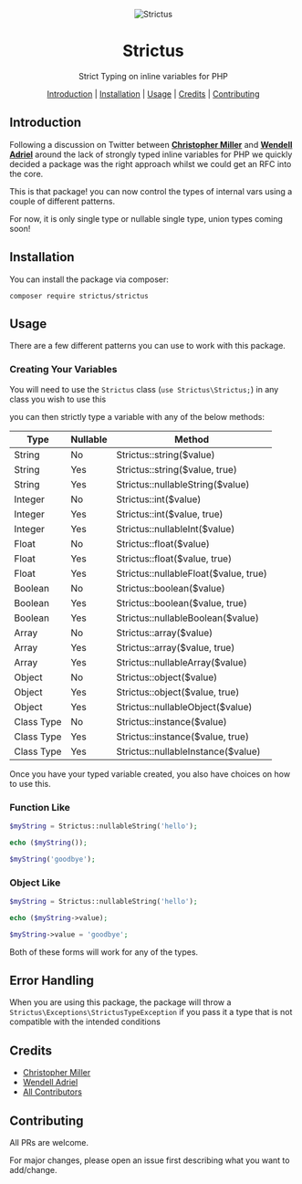 <div align="center">
    <p>
        <img src="https://github.com/php-strictus/strictus/raw/main/art/logo.png" alt="Strictus" />
        <h1>Strictus</h1>
        Strict Typing on inline variables for PHP
    </p>

<p align="center">
    <a href="#introduction">Introduction</a> |
    <a href="#installation">Installation</a> |
    <a href="#usage">Usage</a> |
    <a href="#credits">Credits</a> |
    <a href="#contributing">Contributing</a>
</p>
</div>

## Introduction

Following a discussion on Twitter between **[Christopher Miller](https://twitter.com/ccmiller2018)** and
**[Wendell Adriel](https://twitter.com/wendell_adriel)** around the lack of strongly typed inline variables
for PHP we quickly decided a package was the right approach whilst we could get an RFC into the core.

This is that package! you can now control the types of internal vars using a couple of different patterns.

For now, it is only single type or nullable single type, union types coming soon!

## Installation
You can install the package via composer:

`composer require strictus/strictus`

## Usage

There are a few different patterns you can use to work with this package.

### Creating Your Variables

You will need to use the `Strictus` class (`use Strictus\Strictus;`) in any class you wish to use this

you can then strictly type a variable with any of the below methods:

| Type       | Nullable | Method                             |
|------------|----------|------------------------------------|
| String     | No       | Strictus::string($value)              |
| String     | Yes      | Strictus::string($value, true)        |
| String     | Yes      | Strictus::nullableString($value)      |
| Integer    | No       | Strictus::int($value)                 |
| Integer    | Yes      | Strictus::int($value, true)           |
| Integer    | Yes      | Strictus::nullableInt($value)         |
| Float      | No       | Strictus::float($value)               |
| Float      | Yes      | Strictus::float($value, true)         |
| Float      | Yes      | Strictus::nullableFloat($value, true) |
| Boolean    | No       | Strictus::boolean($value)             |
| Boolean    | Yes      | Strictus::boolean($value, true)       |
| Boolean    | Yes      | Strictus::nullableBoolean($value)     |
| Array      | No       | Strictus::array($value)               |
| Array      | Yes      | Strictus::array($value, true)         |
| Array      | Yes      | Strictus::nullableArray($value)       |
| Object     | No       | Strictus::object($value)              |
| Object     | Yes      | Strictus::object($value, true)        |
| Object     | Yes      | Strictus::nullableObject($value)      |
| Class Type | No       | Strictus::instance($value)            |
| Class Type | Yes      | Strictus::instance($value, true)      |
| Class Type | Yes      | Strictus::nullableInstance($value)    |

Once you have your typed variable created, you also have choices on how to use this.

### Function Like

```php
$myString = Strictus::nullableString('hello');

echo ($myString());

$myString('goodbye');
```

### Object Like

```php
$myString = Strictus::nullableString('hello');

echo ($myString->value);

$myString->value = 'goodbye';
```

Both of these forms will work for any of the types.

## Error Handling

When you are using this package, the package will throw a `Strictus\Exceptions\StrictusTypeException` if you pass it a type that is not compatible with the intended conditions

## Credits

- [Christopher Miller](https://github.com/chrisjumptwentyfour)
- [Wendell Adriel](https://github.com/WendellAdriel)
- [All Contributors](../../contributors)

## Contributing

All PRs are welcome.

For major changes, please open an issue first describing what you want to add/change.